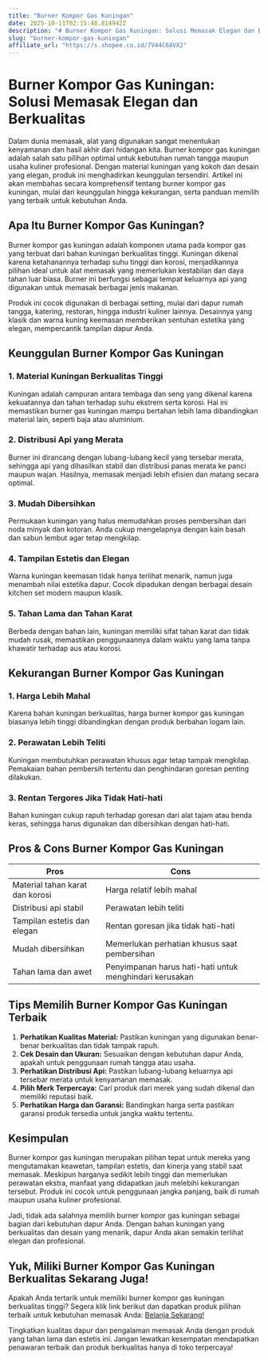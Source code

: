 ```yaml
---
title: "Burner Kompor Gas Kuningan"
date: 2025-10-11T02:15:48.814942Z
description: "# Burner Kompor Gas Kuningan: Solusi Memasak Elegan dan Berkualitas..."
slug: "burner-kompor-gas-kuningan"
affiliate_url: "https://s.shopee.co.id/7V44C68VX2"
---
```

# Burner Kompor Gas Kuningan: Solusi Memasak Elegan dan Berkualitas

Dalam dunia memasak, alat yang digunakan sangat menentukan kenyamanan dan hasil akhir dari hidangan kita. Burner kompor gas kuningan adalah salah satu pilihan optimal untuk kebutuhan rumah tangga maupun usaha kuliner profesional. Dengan material kuningan yang kokoh dan desain yang elegan, produk ini menghadirkan keunggulan tersendiri. Artikel ini akan membahas secara komprehensif tentang burner kompor gas kuningan, mulai dari keunggulan hingga kekurangan, serta panduan memilih yang terbaik untuk kebutuhan Anda.

## Apa Itu Burner Kompor Gas Kuningan?

Burner kompor gas kuningan adalah komponen utama pada kompor gas yang terbuat dari bahan kuningan berkualitas tinggi. Kuningan dikenal karena ketahanannya terhadap suhu tinggi dan korosi, menjadikannya pilihan ideal untuk alat memasak yang memerlukan kestabilan dan daya tahan luar biasa. Burner ini berfungsi sebagai tempat keluarnya api yang digunakan untuk memasak berbagai jenis makanan.

Produk ini cocok digunakan di berbagai setting, mulai dari dapur rumah tangga, katering, restoran, hingga industri kuliner lainnya. Desainnya yang klasik dan warna kuning keemasan memberikan sentuhan estetika yang elegan, mempercantik tampilan dapur Anda.

## Keunggulan Burner Kompor Gas Kuningan

### 1. Material Kuningan Berkualitas Tinggi

Kuningan adalah campuran antara tembaga dan seng yang dikenal karena kekuatannya dan tahan terhadap suhu ekstrem serta korosi. Hal ini memastikan burner gas kuningan mampu bertahan lebih lama dibandingkan material lain, seperti baja atau aluminium.

### 2. Distribusi Api yang Merata

Burner ini dirancang dengan lubang-lubang kecil yang tersebar merata, sehingga api yang dihasilkan stabil dan distribusi panas merata ke panci maupun wajan. Hasilnya, memasak menjadi lebih efisien dan matang secara optimal.

### 3. Mudah Dibersihkan

Permukaan kuningan yang halus memudahkan proses pembersihan dari noda minyak dan kotoran. Anda cukup mengelapnya dengan kain basah dan sabun lembut agar tetap mengkilap.

### 4. Tampilan Estetis dan Elegan

Warna kuningan keemasan tidak hanya terlihat menarik, namun juga menambah nilai estetika dapur. Cocok dipadukan dengan berbagai desain kitchen set modern maupun klasik.

### 5. Tahan Lama dan Tahan Karat

Berbeda dengan bahan lain, kuningan memiliki sifat tahan karat dan tidak mudah rusak, memastikan penggunaannya dalam waktu yang lama tanpa khawatir terhadap aus atau korosi.

## Kekurangan Burner Kompor Gas Kuningan

### 1. Harga Lebih Mahal

Karena bahan kuningan berkualitas, harga burner kompor gas kuningan biasanya lebih tinggi dibandingkan dengan produk berbahan logam lain.

### 2. Perawatan Lebih Teliti

Kuningan membutuhkan perawatan khusus agar tetap tampak mengkilap. Pemakaian bahan pembersih tertentu dan penghindaran goresan penting dilakukan.

### 3. Rentan Tergores Jika Tidak Hati-hati

Bahan kuningan cukup rapuh terhadap goresan dari alat tajam atau benda keras, sehingga harus digunakan dan dibersihkan dengan hati-hati.

## Pros & Cons Burner Kompor Gas Kuningan

| **Pros**                         | **Cons**                          |
|----------------------------------|----------------------------------|
| Material tahan karat dan korosi| Harga relatif lebih mahal     |
| Distribusi api stabil           | Perawatan lebih teliti        |
| Tampilan estetis dan elegan     | Rentan goresan jika tidak hati-hati |
| Mudah dibersihkan               | Memerlukan perhatian khusus saat pembersihan |
| Tahan lama dan awet             | Penyimpanan harus hati-hati untuk menghindari kerusakan |

## Tips Memilih Burner Kompor Gas Kuningan Terbaik

1. **Perhatikan Kualitas Material:** Pastikan kuningan yang digunakan benar-benar berkualitas dan tidak tampak rapuh.
2. **Cek Desain dan Ukuran:** Sesuaikan dengan kebutuhan dapur Anda, apakah untuk penggunaan rumah tangga atau usaha.
3. **Perhatikan Distribusi Api:** Pastikan lubang-lubang keluarnya api tersebar merata untuk kenyamanan memasak.
4. **Pilih Merk Terpercaya:** Cari produk dari merek yang sudah dikenal dan memiliki reputasi baik.
5. **Perhatikan Harga dan Garansi:** Bandingkan harga serta pastikan garansi produk tersedia untuk jangka waktu tertentu.

## Kesimpulan

Burner kompor gas kuningan merupakan pilihan tepat untuk mereka yang mengutamakan keawetan, tampilan estetis, dan kinerja yang stabil saat memasak. Meskipun harganya sedikit lebih tinggi dan memerlukan perawatan ekstra, manfaat yang didapatkan jauh melebihi kekurangan tersebut. Produk ini cocok untuk penggunaan jangka panjang, baik di rumah maupun usaha kuliner profesional.

Jadi, tidak ada salahnya memilih burner kompor gas kuningan sebagai bagian dari kebutuhan dapur Anda. Dengan bahan kuningan yang berkualitas dan desain yang menarik, dapur Anda akan semakin terlihat elegan dan profesional.

## Yuk, Miliki Burner Kompor Gas Kuningan Berkualitas Sekarang Juga!

Apakah Anda tertarik untuk memiliki burner kompor gas kuningan berkualitas tinggi? Segera klik link berikut dan dapatkan produk pilihan terbaik untuk kebutuhan memasak Anda: [Belanja Sekarang!](https://s.shopee.co.id/7V44C68VX2)

Tingkatkan kualitas dapur dan pengalaman memasak Anda dengan produk yang tahan lama dan estetis ini. Jangan lewatkan kesempatan mendapatkan penawaran terbaik dan produk berkualitas hanya di toko terpercaya!